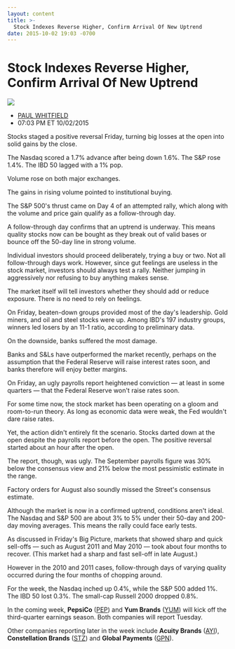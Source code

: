 ```yaml
---
layout: content
title: >-
  Stock Indexes Reverse Higher, Confirm Arrival Of New Uptrend
date: 2015-10-02 19:03 -0700
---
```



Stock Indexes Reverse Higher, Confirm Arrival Of New Uptrend
=============================================================


![](https://www.investors.com/wp-content/uploads/ibd-migrated-images/MPv_151005_635793972443919402.png)

* [PAUL WHITFIELD](https://www.investors.com/author/whitfieldp/ "Posts by PAUL WHITFIELD")
* 07:03 PM ET 10/02/2015




Stocks staged a positive reversal Friday, turning big losses at the open into solid gains by the close.

  

The Nasdaq scored a 1.7% advance after being down 1.6%. The S&P rose 1.4%. The IBD 50 lagged with a 1% pop.

  

Volume rose on both major exchanges.

  

The gains in rising volume pointed to institutional buying.

  

The S&P 500's thrust came on Day 4 of an attempted rally, which along with the volume and price gain qualify as a follow-through day.

  

A follow-through day confirms that an uptrend is underway. This means quality stocks now can be bought as they break out of valid bases or bounce off the 50-day line in strong volume.

  

Individual investors should proceed deliberately, trying a buy or two. Not all follow-through days work. However, since gut feelings are useless in the stock market, investors should always test a rally. Neither jumping in aggressively nor refusing to buy anything makes sense.

  

The market itself will tell investors whether they should add or reduce exposure. There is no need to rely on feelings.

  

On Friday, beaten-down groups provided most of the day's leadership. Gold miners, and oil and steel stocks were up. Among IBD's 197 industry groups, winners led losers by an 11-1 ratio, according to preliminary data.

  

On the downside, banks suffered the most damage.

  

Banks and S&Ls have outperformed the market recently, perhaps on the assumption that the Federal Reserve will raise interest rates soon, and banks therefore will enjoy better margins.

  

On Friday, an ugly payrolls report heightened conviction — at least in some quarters — that the Federal Reserve won't raise rates soon.

  

For some time now, the stock market has been operating on a gloom and room-to-run theory. As long as economic data were weak, the Fed wouldn't dare raise rates.

  

Yet, the action didn't entirely fit the scenario. Stocks darted down at the open despite the payrolls report before the open. The positive reversal started about an hour after the open.

  

The report, though, was ugly. The September payrolls figure was 30% below the consensus view and 21% below the most pessimistic estimate in the range.

  

Factory orders for August also soundly missed the Street's consensus estimate.

  

Although the market is now in a confirmed uptrend, conditions aren't ideal. The Nasdaq and S&P 500 are about 3% to 5% under their 50-day and 200-day moving averages. This means the rally could face early tests.

  

As discussed in Friday's Big Picture, markets that showed sharp and quick sell-offs — such as August 2011 and May 2010 — took about four months to recover. (This market had a sharp and fast sell-off in late August.)

  

However in the 2010 and 2011 cases, follow-through days of varying quality occurred during the four months of chopping around.

  

For the week, the Nasdaq inched up 0.4%, while the S&P 500 added 1%. The IBD 50 lost 0.3%. The small-cap Russell 2000 dropped 0.8%.

  

In the coming week, **PepsiCo** ([PEP](https://research.investors.com/quote.aspx?symbol=PEP)) and **Yum Brands** ([YUM](https://research.investors.com/quote.aspx?symbol=YUM)) will kick off the third-quarter earnings season. Both companies will report Tuesday.

  

Other companies reporting later in the week include **Acuity Brands** ([AYI](https://research.investors.com/quote.aspx?symbol=AYI)), **Constellation Brands** ([STZ](https://research.investors.com/quote.aspx?symbol=STZ)) and **Global Payments** ([GPN](https://research.investors.com/quote.aspx?symbol=GPN)).




